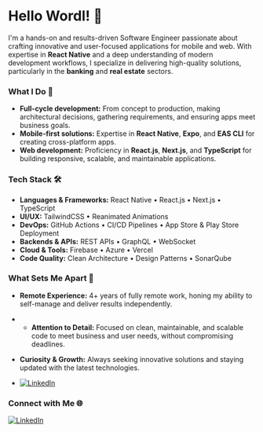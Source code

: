 # Hello Wordl! 👋 

I'm a hands-on and results-driven Software Engineer passionate about crafting innovative and user-focused applications for mobile and web. With expertise in **React Native** and a deep understanding of modern development workflows, I specialize in delivering high-quality solutions, particularly in the **banking** and **real estate** sectors.

### What I Do 🚀
- **Full-cycle development:** From concept to production, making architectural decisions, gathering requirements, and ensuring apps meet business goals.
- **Mobile-first solutions:** Expertise in **React Native**, **Expo**, and **EAS CLI** for creating cross-platform apps.
- **Web development:** Proficiency in **React.js**, **Next.js**, and **TypeScript** for building responsive, scalable, and maintainable applications.

### Tech Stack 🛠️
- **Languages & Frameworks:** React Native • React.js • Next.js • TypeScript
- **UI/UX:** TailwindCSS • Reanimated Animations
- **DevOps:** GitHub Actions • CI/CD Pipelines • App Store & Play Store Deployment
- **Backends & APIs:** REST APIs • GraphQL • WebSocket
- **Cloud & Tools:** Firebase • Azure • Vercel
- **Code Quality:** Clean Architecture • Design Patterns • SonarQube

### What Sets Me Apart 🎯
- **Remote Experience:** 4+ years of fully remote work, honing my ability to self-manage and deliver results independently.
- - **Attention to Detail:** Focused on clean, maintainable, and scalable code to meet business and user needs, without compromising deadlines.
- **Curiosity & Growth:** Always seeking innovative solutions and staying updated with the latest technologies.

- [![LinkedIn](https://img.shields.io/badge/LinkedIn-thiagomunich-blue?style=for-the-badge&logo=linkedin)](https://www.linkedin.com/in/thiagomunich/)


### Connect with Me 🌐
[![LinkedIn](https://img.shields.io/badge/LinkedIn-thiagomunich-blue?style=for-the-badge&logo=linkedin)](https://www.linkedin.com/in/thiagomunich/)
